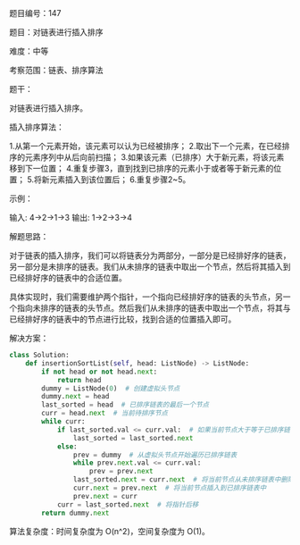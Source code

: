 题目编号：147

题目：对链表进行插入排序

难度：中等

考察范围：链表、排序算法

题干：

对链表进行插入排序。

插入排序算法：

1.从第一个元素开始，该元素可以认为已经被排序；
2.取出下一个元素，在已经排序的元素序列中从后向前扫描；
3.如果该元素（已排序）大于新元素，将该元素移到下一位置；
4.重复步骤3，直到找到已排序的元素小于或者等于新元素的位置；
5.将新元素插入到该位置后；
6.重复步骤2~5。

示例：

输入: 4->2->1->3
输出: 1->2->3->4

解题思路：

对于链表的插入排序，我们可以将链表分为两部分，一部分是已经排好序的链表，另一部分是未排序的链表。我们从未排序的链表中取出一个节点，然后将其插入到已经排好序的链表中的合适位置。

具体实现时，我们需要维护两个指针，一个指向已经排好序的链表的头节点，另一个指向未排序的链表的头节点。然后我们从未排序的链表中取出一个节点，将其与已经排好序的链表中的节点进行比较，找到合适的位置插入即可。

解决方案：

```python
class Solution:
    def insertionSortList(self, head: ListNode) -> ListNode:
        if not head or not head.next:
            return head
        dummy = ListNode(0)  # 创建虚拟头节点
        dummy.next = head
        last_sorted = head  # 已排序链表的最后一个节点
        curr = head.next  # 当前待排序节点
        while curr:
            if last_sorted.val <= curr.val:  # 如果当前节点大于等于已排序链表的最后一个节点，则直接将指针后移
                last_sorted = last_sorted.next
            else:
                prev = dummy  # 从虚拟头节点开始遍历已排序链表
                while prev.next.val <= curr.val:
                    prev = prev.next
                last_sorted.next = curr.next  # 将当前节点从未排序链表中删除
                curr.next = prev.next  # 将当前节点插入到已排序链表中
                prev.next = curr
            curr = last_sorted.next  # 将指针后移
        return dummy.next
```

算法复杂度：时间复杂度为 O(n^2)，空间复杂度为 O(1)。